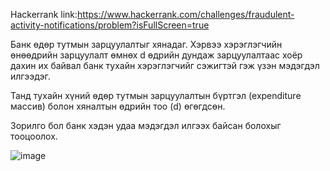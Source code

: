 Hackerrank link:https://www.hackerrank.com/challenges/fraudulent-activity-notifications/problem?isFullScreen=true

Банк өдөр тутмын зарцуулалтыг хянадаг. Хэрвээ хэрэглэгчийн өнөөдрийн зарцуулалт өмнөх d өдрийн дундаж зарцуулалтаас хоёр дахин их байвал банк тухайн хэрэглэгчийг сэжигтэй гэж үзэн мэдэгдэл илгээдэг.

Танд тухайн хүний өдөр тутмын зарцуулалтын бүртгэл (expenditure массив) болон хяналтын өдрийн тоо (d) өгөгдсөн.

Зорилго бол банк хэдэн удаа мэдэгдэл илгээх байсан болохыг тооцоолох.

![image](https://github.com/user-attachments/assets/7767966a-cdc6-4038-8db4-caf00b614566)
